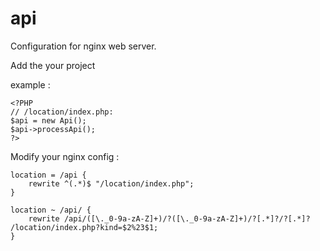 # api
Configuration for nginx web server.

Add the your project

example :

    <?PHP
    // /location/index.php:
    $api = new Api();
    $api->processApi();
    ?>

Modify your nginx config :

    location = /api {
        rewrite ^(.*)$ "/location/index.php";
    }
    
    location ~ /api/ {
        rewrite /api/([\._0-9a-zA-Z]+)/?([\._0-9a-zA-Z]+)/?[.*]?/?[.*]? /location/index.php?kind=$2%23$1;
    }
